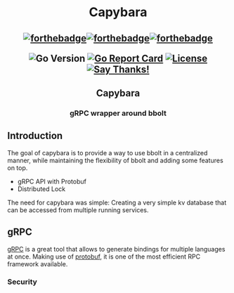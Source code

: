 <h1 align="center">Capybara</h1>
<h2 align="center">

  [![forthebadge](https://forthebadge.com/images/badges/made-with-go.svg)](https://forthebadge.com)[![forthebadge](https://forthebadge.com/images/badges/built-with-love.svg)](https://forthebadge.com)[![forthebadge](https://forthebadge.com/images/badges/uses-badges.svg)](https://forthebadge.com)

  ![Go Version](https://img.shields.io/badge/Go%20Version-latest-brightgreen.svg)
  [![Go Report Card](https://goreportcard.com/badge/github.com/Depado/quokka)](https://goreportcard.com/report/github.com/depado/capybara)
  [![License](https://img.shields.io/badge/license-MIT-blue.svg)](https://github.com/depado/capybara/blob/master/LICENSE)
  [![Say Thanks!](https://img.shields.io/badge/Say%20Thanks-!-1EAEDB.svg)](https://saythanks.io/to/Depado)
</h2>

<h2 align="center">Capybara</h2>
<h3 align="center">gRPC wrapper around bbolt</h3>

## Introduction

The goal of capybara is to provide a way to use bbolt in a centralized manner,
while maintaining the flexibility of bbolt and adding some features on top.

- gRPC API with Protobuf
- Distributed Lock 

The need for capybara was simple: Creating a very simple kv database that can
be accessed from multiple running services.

## gRPC

[gRPC](https://grpc.io/) is a great tool that allows to generate bindings for 
multiple languages at once. Making use of 
[protobuf](https://developers.google.com/protocol-buffers), it is one of the
most efficient RPC framework available. 

### Security

